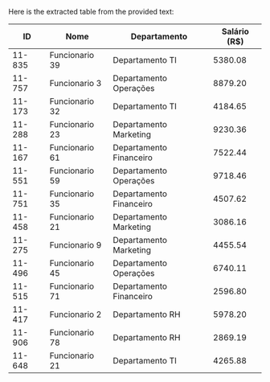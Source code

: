 Here is the extracted table from the provided text:

| ID      | Nome            | Departamento         | Salário (R$) |
|---------|-----------------|----------------------|---------------|
| 11-835  | Funcionario 39  | Departamento TI      | 5380.08       |
| 11-757  | Funcionario 3   | Departamento Operações| 8879.20       |
| 11-173  | Funcionario 32  | Departamento TI      | 4184.65       |
| 11-288  | Funcionario 23  | Departamento Marketing| 9230.36       |
| 11-167  | Funcionario 61  | Departamento Financeiro| 7522.44      |
| 11-551  | Funcionario 59  | Departamento Operações| 9718.46       |
| 11-751  | Funcionario 35  | Departamento Financeiro| 4507.62      |
| 11-458  | Funcionario 21  | Departamento Marketing| 3086.16       |
| 11-275  | Funcionario 9   | Departamento Marketing| 4455.54       |
| 11-496  | Funcionario 45  | Departamento Operações| 6740.11       |
| 11-515  | Funcionario 71  | Departamento Financeiro| 2596.80      |
| 11-417  | Funcionario 2   | Departamento RH      | 5978.20       |
| 11-906  | Funcionario 78  | Departamento RH      | 2869.19       |
| 11-648  | Funcionario 21  | Departamento TI      | 4265.88       |